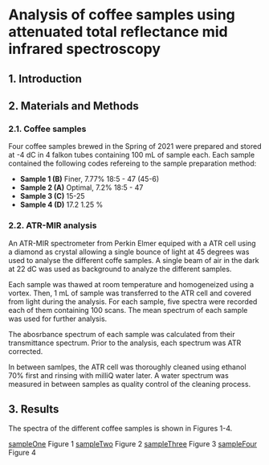 # **Analysis of coffee samples using attenuated total reflectance mid infrared spectroscopy**

## **1. Introduction**

## **2. Materials and Methods**

### **2.1. Coffee samples**

Four coffee samples brewed in the Spring of 2021 were prepared and stored at -4 dC in 4 falkon tubes containing 100 mL of sample each. Each sample contained the following codes refereing to the sample preparation method:

- **Sample 1 (B)** Finer, 7.77% 18:5 - 47 (45-6)
- **Sample 2 (A)** Optimal, 7.2% 18:5 - 47
- **Sample 3 (C)** 15-25
- **Sample 4 (D)** 17.2 1.25 %

### **2.2. ATR-MIR analysis**
An ATR-MIR spectrometer from Perkin Elmer equiped with a ATR cell using a diamond as crystal allowing a single bounce of light at 45 degrees was used to analyse the different coffe samples. A single beam of air in the dark at 22 dC was used as background to analyze the different samples.

Each sample was thawed at room temperature and homogeneized using a vortex. Then, 1 mL of sample was transferred to the ATR cell and covered from light during the analysis. For each sample, five spectra were recorded each of them containing 100 scans. The mean spectrum of each sample was used for further analysis. 

The abosrbance spectrum of each sample was calculated from their transmittance spectrum. Prior to the analysis, each spectrum was ATR corrected. 

In between samlpes, the ATR cell was thoroughly cleaned using ethanol 70% first and rinsing with milliQ water later. A water spectrum was measured in between samples as quality control of the cleaning process.

## **3. Results**
The spectra of the different coffee samples is shown in Figures 1-4.

[sampleOne](https://github.com/paucablop/coffee.analysis/tree/main/img/sampleOne.png)
Figure 1
[sampleTwo](https://github.com/paucablop/coffee.analysis/tree/main/img/sampleTwo.png)
Figure 2
[sampleThree](https://github.com/paucablop/coffee.analysis/tree/main/img/sampleThree.png)
Figure 3
[sampleFour](https://github.com/paucablop/coffee.analysis/tree/main/img/sampleFour.png)
Figure 4
